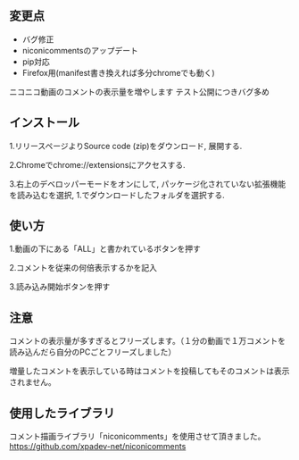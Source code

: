 ## 変更点
- バグ修正
- niconicommentsのアップデート
- pip対応
- Firefox用(manifest書き換えれば多分chromeでも動く)

ニコニコ動画のコメントの表示量を増やします
テスト公開につきバグ多め

## インストール
1.リリースページよりSource code (zip)をダウンロード, 展開する.

2.Chromeでchrome://extensionsにアクセスする.

3.右上のデベロッパーモードをオンにして, パッケージ化されていない拡張機能を読み込むを選択, 1.でダウンロードしたフォルダを選択する.

## 使い方
1.動画の下にある「ALL」と書かれているボタンを押す

2.コメントを従来の何倍表示するかを記入

3.読み込み開始ボタンを押す


## 注意
コメントの表示量が多すぎるとフリーズします。（１分の動画で１万コメントを読み込んだら自分のPCごとフリーズしました）

増量したコメントを表示している時はコメントを投稿してもそのコメントは表示されません。

## 使用したライブラリ
コメント描画ライブラリ「niconicomments」を使用させて頂きました。
https://github.com/xpadev-net/niconicomments
